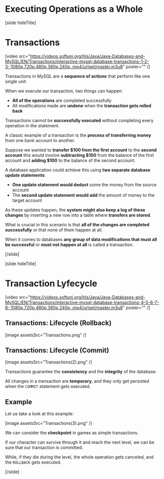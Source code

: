 # Executing Operations as a Whole

[slide hideTitle]

# Transactions

[video src="https://videos.softuni.org/hls/Java/Java-Databases-and-MySQL/EN/Transactions/interactive-mysql-database-transactions-1-2-3-,1080p,720p,480p,360p,240p,.mp4/urlset/master.m3u8" poster="" /]

Transactions in MySQL are a **sequence of actions** that perform like one single unit.

When we execute our transaction, two things can happen:

- **Аll of the operations** are completed successfully
- Аll modifications made are **undone** when the **transaction gets rolled back**

Transactions cannot be **successfully executed** without completing every operation in the statement. 

A classic example of a transaction is the **process of transferring money** from one bank account to another. 

Suppose we wanted to **transfer $100 from the first account** to the **second account** this would involve **subtracting $100** from the balance of the first account and **adding $100** to the balance of the second account. 

A database application could achieve this using **two separate database update statements**:
- **One update statement would deduct** some the money from the source account 
- The **second update statement would add** the amount of money to the target account

As these updates happen, the **system might also keep a log of these changes** by inserting a new row into a table where **transfers are stored**.

What is crucial in this scenario is that **all of the changes are completed successfully** or that none of them happen at all.

When it comes to databases **any group of data modifications that must all be successful** or **must not happen at all** is called a transaction.

[/slide]

[slide hideTitle]

# Transaction Lyfecycle

[video src="https://videos.softuni.org/hls/Java/Java-Databases-and-MySQL/EN/Transactions/interactive-mysql-database-transactions-4-5-6-7-8-,1080p,720p,480p,360p,240p,.mp4/urlset/master.m3u8" poster="" /]

## Transactions: Lifecycle (Rollback)

[image assetsSrc="Transactions.png" /]

## Transactions: Lifecycle (Commit)

[image assetsSrc="Transactions(2).png" /]

Transactions guarantee the **consistency** and the **integrity** of the database.

All changes in a transaction are **temporary**, and they only get persisted when the `COMMIT` statement gets executed.

## Example

Let us take a look at this example:

[image assetsSrc="Transactions(3).png" /]

We can consider the **checkpoint** in games as simple transactions.

If our character can survive through it and reach the next level, we can be sure that our transaction is committed.

While, if they die during the level, the whole operation gets canceled, and the `ROLLBACK` gets executed.

[/slide]
